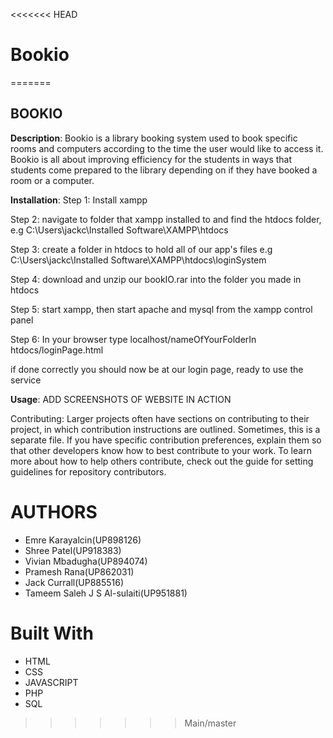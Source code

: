 <<<<<<< HEAD
# Bookio
=======
## BOOKIO
<b>Description</b>: Bookio is a library booking system used to book specific rooms and computers according to the time the user would like to access it. Bookio is all about improving efficiency for the students in ways that students come prepared to the library depending on if they have booked a room or a computer.

<b>Installation</b>: Step 1: Install xampp 

Step 2: navigate to folder that xampp installed to and find the htdocs folder, e.g C:\Users\jackc\Installed Software\XAMPP\htdocs

Step 3: create a folder in htdocs to hold all of our app's files e.g C:\Users\jackc\Installed Software\XAMPP\htdocs\loginSystem

Step 4: download and unzip our bookIO.rar into the folder you made in htdocs

Step 5: start xampp, then start apache and mysql from the xampp control panel

Step 6: In your browser type localhost/nameOfYourFolderIn htdocs/loginPage.html

if done correctly you should now be at our login page, ready to use the service

<b>Usage</b>: ADD SCREENSHOTS OF WEBSITE IN ACTION



</b>Contributing</b>: Larger projects often have sections on contributing to their project, in which contribution instructions are outlined. Sometimes, this is a separate file. If you have specific contribution preferences, explain them so that other developers know how to best contribute to your work. To learn more about how to help others contribute, check out the guide for setting guidelines for repository contributors.

# AUTHORS
- Emre Karayalcin(UP898126) 
- Shree Patel(UP918383) 
- Vivian Mbadugha(UP894074) 
- Pramesh Rana(UP862031) 
- Jack Currall(UP885516) 
- Tameem Saleh J S Al-sulaiti(UP951881)

# Built With
- HTML
- CSS
- JAVASCRIPT
- PHP
- SQL
>>>>>>> Main/master
